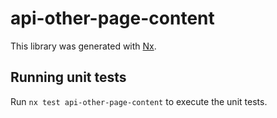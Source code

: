 # api-other-page-content

This library was generated with [Nx](https://nx.dev).

## Running unit tests

Run `nx test api-other-page-content` to execute the unit tests.
